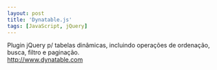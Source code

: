 ```yaml
---
layout: post
title: 'Dynatable.js'
tags: [JavaScript, jQuery]
---
```


Plugin jQuery p/ tabelas dinâmicas, incluindo operações de ordenação, busca, filtro e paginação.<br>
<http://www.dynatable.com>

